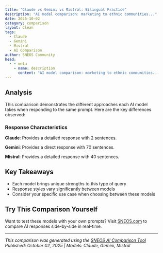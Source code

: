 ```yaml
---
title: "Claude vs Gemini vs Mistral: Bilingual Practice"
description: "AI model comparison: marketing to ethnic communities..."
date: 2025-10-02
category: comparison
layout: Clean
tags:
  - Claude
  - Gemini
  - Mistral
  - AI Comparison
author: SNEOS Community
head:
  - - meta
    - name: description
      content: "AI model comparison: marketing to ethnic communities..."
---
```


<ChatComparison
  title="Claude vs Gemini vs Mistral: Bilingual Practice"
  prompt="marketing to ethnic communities"
  :responses='{
    "Claude": "Marketing to ethnic communities requires cultural sensitivity, authenticity, and genuine understanding. Here are key strategies:\n\n## Research \u0026 Understanding\n- **Deep cultural research** - Go beyond demographics to understand values, traditions, and communication styles\n- **Community engagement** - Build relationships within communities before marketing\n- **Language preferences** - Determine if messaging should be in native languages or culturally-adapted English\n\n## Authentic Representation\n- **Diverse creative teams** - Include people from target communities in campaign development\n- **Avoid stereotypes** - Focus on authentic portrayals rather than clich\u00E9d representations\n- **Cultural relevance** - Reference appropriate holidays, traditions, and cultural moments\n\n## Channel Strategy\n- **Community media** - Partner with ethnic newspapers, radio stations, and digital platforms\n- **Social platforms** - Identify where communities are most active (WeChat, WhatsApp, specific Facebook groups)\n- **Influencer partnerships** - Work with respected community leaders and micro-influencers\n\n## Message Adaptation\n- **Value alignment** - Connect products/services to community values (family, tradition, success)\n- **Cultural context** - Adapt messaging for cultural nuances and sensitivities\n- **Localized content** - Create region-specific content for different community concentrations\n\n## Best Practices\n- Build long-term relationships, not just transactional campaigns\n- Measure success through community engagement, not just sales metrics\n- Invest in cultural competency training for marketing teams\n- Support community causes and events authentically\n\nWould you like me to elaborate on any specific aspect or community?",
    "Gemini": "Marketing to ethnic communities is a complex and nuanced endeavor. It\u0027s not just about translating your existing marketing materials; it\u0027s about understanding the cultural values, beliefs, languages, and needs of specific ethnic groups and tailoring your marketing efforts accordingly.  Here\u0027s a breakdown of key considerations:\n\n**I. Why Target Ethnic Communities?**\n\n*   **Significant Market Size:** Ethnic communities represent a significant and growing portion of the population in many countries. They often have considerable purchasing power.\n*   **Brand Loyalty:** When brands authentically connect with ethnic communities, they can foster strong brand loyalty.\n*   **Untapped Potential:** Some markets may be underserved by existing businesses, presenting an opportunity to gain a competitive edge.\n*   **Increased ROI:** Targeted campaigns can yield a higher return on investment compared to generic marketing efforts.\n\n**II. Key Principles for Effective Ethnic Marketing:**\n\n*   **Research and Understanding:**\n    *   **Cultural Values:**  Deeply understand the target community\u0027s values, traditions, family structures, beliefs, and cultural nuances.  Avoid stereotypes.\n    *   **Language:**  Determine the dominant languages spoken within the community.  Translation alone is often insufficient; consider transcreation (adapting the message to resonate culturally).\n    *   **Media Consumption:**  Identify the media channels (TV, radio, print, digital, social media) that the target community uses most frequently.\n    *   **Needs and Pain Points:** Understand the specific needs, challenges, and aspirations of the community.\n    *   **Market Research:** Conduct thorough market research to gather data on consumer preferences, buying habits, and attitudes.\n\n*   **Authenticity and Respect:**\n    *   **Avoid Stereotypes:** Refrain from relying on outdated or inaccurate stereotypes.\n    *   **Cultural Sensitivity:** Be mindful of cultural sensitivities and avoid making assumptions.\n    *   **Representation:**  Feature people from the target community in your marketing materials.\n    *   **Long-Term Commitment:**  Build long-term relationships with the community, not just for short-term gains.\n\n*   **Targeted Messaging and Channels:**\n    *   **Localized Content:**  Create marketing content that is specifically tailored to the target community, including language, imagery, and messaging.\n    *   **Relevant Channels:** Utilize the media channels that are most popular within the community.\n    *   **Community Events:** Participate in community events and activities to build relationships and raise brand awareness.\n    *   **Influencer Marketing:**  Partner with influencers who are trusted and respected within the community.\n\n*   **Measurement and Evaluation:**\n    *   **Track Campaign Performance:**  Monitor the performance of your marketing campaigns and make adjustments as needed.\n    *   **Gather Feedback:**  Solicit feedback from the community to understand how your marketing efforts are being received.\n\n**III. Specific Considerations by Channel:**\n\n*   **Digital Marketing:**\n    *   **SEO:** Optimize your website and content for relevant keywords in the target language.\n    *   **Social Media:** Create social media content that is engaging and culturally relevant.  Use the appropriate platform for the community (e.g., WeChat for Chinese communities).\n    *   **Paid Advertising:**  Target your online ads to specific demographics and interests.\n    *   **Mobile Marketing:** Mobile is often the primary way many ethnic communities access the internet. Optimize for mobile and consider SMS marketing (if appropriate).\n*   **Traditional Marketing:**\n    *   **Print:** Advertise in ethnic newspapers, magazines, and newsletters.\n    *   **Radio:**  Broadcast commercials on radio stations that cater to the target community.\n    *   **Television:**  Air commercials on television channels that are popular among the target community.\n    *   **Outdoor Advertising:** Use billboards and other outdoor advertising in areas where the target community lives and works.\n\n**IV.  Potential Challenges and How to Overcome Them:**\n\n*   **Language Barriers:**\n    *   **Solution:** Invest in professional translation and localization services. Don\u0027t rely on automated translation tools.\n*   **Cultural Differences:**\n    *   **Solution:** Conduct thorough research and consult with cultural experts.\n*   **Lack of Trust:**\n    *   **Solution:** Build relationships with community leaders and organizations. Be transparent and authentic in your marketing efforts.\n*   **Measuring ROI:**\n    *   **Solution:** Implement tracking mechanisms to monitor the performance of your campaigns.  Use metrics that are relevant to the target community.\n*   **Budget Constraints:**\n    *   **Solution:**  Start with a small, targeted campaign and gradually expand your efforts as you gain experience.\n\n**V. Examples of Successful Ethnic Marketing Campaigns:**\n\n*   **McDonald\u0027s:** Has long-standing relationships with various ethnic communities. They often tailor menus to reflect local tastes and support community events.\n*   **Procter \u0026 Gamble:**  Has created culturally relevant advertising campaigns for brands like Pantene and Always, featuring diverse models and addressing specific beauty and hygiene needs.\n*   **State Farm:** Targeted the Hispanic community with Spanish-language advertising and sponsorship of community events.\n*   **Target:** Partners with diverse designers and brands to create products that appeal to a wide range of ethnic groups.\n\n**VI.  Ethical Considerations:**\n\n*   **Avoid Exploitation:**  Don\u0027t exploit cultural symbols or traditions for commercial gain.\n*   **Respect Privacy:**  Be mindful of privacy concerns and comply with data protection regulations.\n*   **Promote Inclusion:**  Use your marketing campaigns to promote diversity and inclusion.\n\n**VII.  Checklist Before Launching a Campaign:**\n\n*   **Define your target ethnic community.**\n*   **Conduct thorough research on their cultural values, language, and needs.**\n*   **Develop culturally relevant messaging and creative assets.**\n*   **Choose the appropriate media channels.**\n*   **Partner with community leaders and organizations.**\n*   **Train your team on cultural sensitivity.**\n*   **Establish metrics for measuring ROI.**\n*   **Obtain feedback from the community.**\n\n**In summary, successful marketing to ethnic communities requires a deep understanding of their cultural values, authentic messaging, and a long-term commitment to building relationships.** It\u0027s an investment that can yield significant rewards in terms of brand loyalty and market share.\n",
    "Mistral": "Marketing to ethnic communities involves understanding and respecting cultural nuances, traditions, and preferences. Here are some strategies to help you effectively reach and engage with ethnic communities:\n\n### 1. **Cultural Understanding**\n   - **Research:** Conduct thorough research to understand the cultural values, traditions, and preferences of the ethnic community you are targeting.\n   - **Language:** Use the appropriate language and dialect. Translating marketing materials into the community\u0027s native language can be highly effective.\n   - **Cultural Sensitivity:** Ensure that your marketing messages are culturally sensitive and avoid any stereotypes or offensive content.\n\n### 2. **Community Engagement**\n   - **Local Events:** Participate in local cultural events, festivals, and community gatherings. This can help build trust and credibility.\n   - **Community Leaders:** Engage with community leaders, influencers, and organizations. Their endorsement can significantly impact your brand\u0027s acceptance.\n   - **Grassroots Marketing:** Use grassroots marketing techniques such as word-of-mouth, local advertising, and community partnerships.\n\n### 3. **Tailored Messaging**\n   - **Relevance:** Tailor your marketing messages to be relevant to the specific needs and interests of the ethnic community.\n   - **Storytelling:** Use storytelling that resonates with the community\u0027s cultural narratives and values.\n   - **Visual Representation:** Ensure that your visuals, including models, settings, and symbols, are representative of the community.\n\n### 4. **Digital and Social Media**\n   - **Platforms:** Identify the social media platforms that are popular within the community. For example, some communities may prefer WhatsApp or WeChat over Facebook or Instagram.\n   - **Content:** Create culturally relevant content that speaks to the community\u0027s interests and concerns.\n   - **Influencers:** Collaborate with ethnic influencers who have a strong following within the community.\n\n### 5. **Product and Service Adaptation**\n   - **Customization:** Adapt your products or services to meet the specific needs and preferences of the ethnic community.\n   - **Packaging:** Ensure that packaging and labeling are culturally appropriate and easy to understand.\n   - **Customer Service:** Provide customer service in the community\u0027s native language and ensure that staff are culturally competent.\n\n### 6. **Data and Analytics**\n   - **Segmentation:** Use data to segment your audience based on cultural, linguistic, and demographic factors.\n   - **Feedback:** Collect and analyze feedback from the community to continuously improve your marketing strategies.\n   - **Metrics:** Track key performance indicators (KPIs) to measure the effectiveness of your marketing efforts.\n\n### 7. **Legal and Ethical Considerations**\n   - **Compliance:** Ensure that your marketing practices comply with local laws and regulations.\n   - **Ethics:** Maintain ethical standards in your marketing practices, avoiding exploitation or misrepresentation.\n\n### 8. **Long-Term Commitment**\n   - **Consistency:** Maintain a consistent presence and engagement with the community over time.\n   - **Relationship Building:** Focus on building long-term relationships rather than short-term gains.\n   - **Community Support:** Show genuine support for the community through initiatives like sponsorships, donations, and community service.\n\n### Examples of Successful Marketing to Ethnic Communities:\n   - **Coca-Cola:** The company has successfully targeted Hispanic communities with campaigns that celebrate cultural events like D\u00EDa de los Muertos (Day of the Dead).\n   - **Procter \u0026 Gamble:** P\u0026G has created culturally relevant ads for products like Pantene, targeting African American women with messages about hair care and cultural identity.\n   - **McDonald\u0027s:** The fast-food giant has tailored its menus and marketing to appeal to various ethnic communities, such as offering halal options in Muslim-majority areas.\n\nBy following these strategies, you can create a marketing campaign that is not only effective but also respectful and meaningful to the ethnic communities you aim to reach."
  }'
  published-date="03:24"
/>

## Analysis

This comparison demonstrates the different approaches each AI model takes when responding to the same prompt. Here are the key differences observed:

### Response Characteristics

**Claude**: Provides a detailed response with 2 sentences. 

**Gemini**: Provides a direct response with 70 sentences. 

**Mistral**: Provides a detailed response with 40 sentences. 

## Key Takeaways

- Each model brings unique strengths to this type of query
- Response styles vary significantly between models
- Consider your specific use case when choosing between these models

## Try This Comparison Yourself

Want to test these models with your own prompts? Visit [SNEOS.com](https://sneos.com) to compare AI responses side-by-side in real-time.

---

*This comparison was generated using the [SNEOS AI Comparison Tool](https://sneos.com)*
*Published: October 02, 2025 | Models: Claude, Gemini, Mistral*
